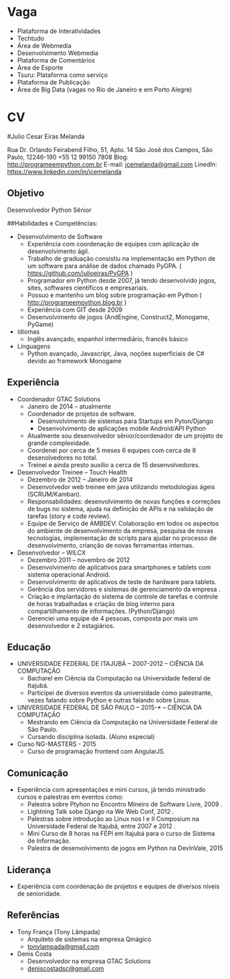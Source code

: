 Vaga
====
* Plataforma de Interatividades
* Techtudo
* Área de Webmedia
* Desenvolvimento Webmedia
* Plataforma de Comentários
* Área de Esporte
* Tsuru: Plataforma como serviço
* Plataforma de Publicação
* Área de Big Data (vagas no Rio de Janeiro e em Porto Alegre)


CV
==
#Julio Cesar Eiras Melanda

Rua Dr. Orlando Feirabend Filho, 51, Apto. 14
São José dos Campos, São Paulo, 12246-190
+55 12 99150 7808
Blog: http://programeempython.com.br
E-mail: jcemelanda@gmail.com
LinedIn: https://www.linkedin.com/in/jcemelanda

## Objetivo
Desenvolvedor Python Sênior

##Habilidades e Competências:
* Desenvolvimento de Software
	* Experiência com coordenação de equipes com aplicação de desenvolvimento ágil.
	* Trabalho de graduação consistiu na implementação em Python de um software
para análise de dados chamado PyGPA. ( https://github.com/julioeiras/PyGPA )
	* Programador em Python desde 2007, já tendo desenvolvido jogos, sites,
softwares científicos e empresariais.
	* Possuo e mantenho um blog sobre programação em Python
( http://programeempython.blog.br )
	* Experiência com GIT desde 2009
	* Desenvolvimento de jogos (AndEngine, Construct2, Monogame, PyGame)
* Idiomas
	* Inglês avançado, espanhol intermediário, francês básico
* Linguagens
	* Python avançado, Javascript, Java, noções superficiais de C# devido ao
framework Monogame

## Experiência
* Coordenador GTAC Solutions
	* Janeiro de 2014 – atualmente
	* Coordenador de projetos de software.
		* Desenvolvimento de sistemas para Startups em Pyton/Django
		* Desenvolvimento de aplicações mobile Android/API Python
	* Atualmente sou desenvolvedor sênior/coordenador de um projeto de grande
complexidade.
	* Coordenei por cerca de 5 meses 6 equipes com cerca de 8 desenolvedores no
total.
	* Treinei e ainda presto auxílio a cerca de 15 desenvolvedores.
* Desenvolvedor Treinee – Touch Health
	* Dezembro de 2012 – Janeiro de 2014
	* Desenvolvedor web treinee em java utilizando metodologias ágeis
(SCRUM/Kamban).
	* Responsabilidades: desenvolvimento de novas funções e correções de bugs no
sistema, ajuda na definição de APIs e na validação de tarefas (story e code
review).
	* Equipe de Serviço de AMBDEV: Colaboração em todos os aspectos do ambiente
de desenvolvimento da empresa, pesquisa de novas tecnologias, implementação
de scripts para ajudar no processo de desenvolvimento, crianção de novas
ferramentas internas.
* Desenvolvedor – WILCX
	* Dezembro 2011 – novembro de 2012
	* Desenvolvimento de aplicativos para smartphones e tablets com sistema
operacional Android.
	* Desenvolvimento de aplicativos de teste de hardware para tablets.
	* Gerência dos servidores e sistemas de gerenciamento da empresa .
	* Criação e implantação do sistema de controle de tarefas e controle de horas
trabalhadas e criação de blog interno para compartilhamento de informações.
(Python/Django)
	* Gerenciei uma equipe de 4 pessoas, composta por mais um desenvolvedor e 2
estagiários.

## Educação
* UNIVERSIDADE FEDERAL DE ITAJUBÁ – 2007-2012 – CIÊNCIA DA COMPUTAÇÃO
	* Bacharel em Ciência da Computação na Universidade federal de Itajubá.
	* Participei de diversos eventos da universidade como palestrante, vezes falando
sobre Python e outras falando sobre Linux.
* UNIVERSIDADE FEDERAL DE SÃO PAULO – 2015-* – CIÊNCIA DA COMPUTAÇÃO
	* Mestrando em Ciência da Computação na Universidade Federal de São Paulo.
	* Cursando disciplina isolada. (Aluno especial)
* Curso NG-MASTERS - 2015
	* Curso de programação frontend com AngularJS.

## Comunicação
* Experiência com apresentações e mini cursos, já tendo ministrado cursos e palestras
em eventos como:
	* Palestra sobre Ptyhon no Encontro Mineiro de Software Livre, 2009 .
	* Lightning Talk sobe Django na We Web Conf, 2012 .
	* Palestras sobre introdução ao Linux nos I e II Composium na Universidade
Federal de Itajubá, entre 2007 e 2012 .
	* Mini Curso de 8 horas na FEPI em Itajubá para o curso de Sistema de Informação.
	* Palestra de desenvolvimento de jogos em Python na DevInVale, 2015

## Liderança
* Experiência com coordenação de projetos e equipes de diversos níveis de
senioridade.

## Referências
* Tony França (Tony Lâmpada)
	* Arquiteto de sistemas na empresa Qmágico
	* tonylampada@gmail.com
* Denis Costa
	* Desenvolvedor na empresa GTAC Solutions
	* deniscostadsc@gmail.com

